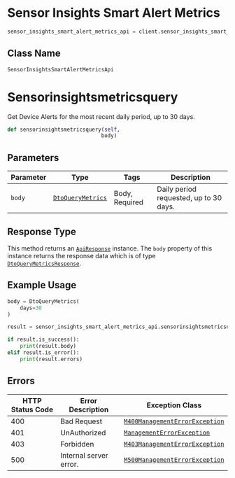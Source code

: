 # Sensor Insights Smart Alert Metrics

```python
sensor_insights_smart_alert_metrics_api = client.sensor_insights_smart_alert_metrics
```

## Class Name

`SensorInsightsSmartAlertMetricsApi`


# Sensorinsightsmetricsquery

Get Device Alerts for the most recent daily period, up to 30 days.

```python
def sensorinsightsmetricsquery(self,
                              body)
```

## Parameters

| Parameter | Type | Tags | Description |
|  --- | --- | --- | --- |
| `body` | [`DtoQueryMetrics`](../../doc/models/dto-query-metrics.md) | Body, Required | Daily period requested, up to 30 days. |

## Response Type

This method returns an [`ApiResponse`](../../doc/api-response.md) instance. The `body` property of this instance returns the response data which is of type [`DtoQueryMetricsResponse`](../../doc/models/dto-query-metrics-response.md).

## Example Usage

```python
body = DtoQueryMetrics(
    days=30
)

result = sensor_insights_smart_alert_metrics_api.sensorinsightsmetricsquery(body)

if result.is_success():
    print(result.body)
elif result.is_error():
    print(result.errors)
```

## Errors

| HTTP Status Code | Error Description | Exception Class |
|  --- | --- | --- |
| 400 | Bad Request | [`M400ManagementErrorException`](../../doc/models/m400-management-error-exception.md) |
| 401 | UnAuthorized | [`ManagementErrorException`](../../doc/models/management-error-exception.md) |
| 403 | Forbidden | [`M403ManagementErrorException`](../../doc/models/m403-management-error-exception.md) |
| 500 | Internal server error. | [`M500ManagementErrorException`](../../doc/models/m500-management-error-exception.md) |

